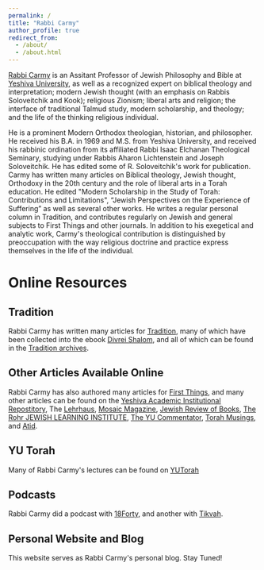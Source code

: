 ```yaml
---
permalink: /
title: "Rabbi Carmy"
author_profile: true
redirect_from: 
  - /about/
  - /about.html
---
```


[Rabbi Carmy](https://en.wikipedia.org/wiki/Shalom_Carmy) is an Assitant Professor of Jewish Philosophy and Bible at [Yeshiva University](https://www.yu.edu/faculty/pages/carmy-shalom), as well as a recognized expert on biblical theology and interpretation; modern Jewish thought (with an emphasis on Rabbis Soloveitchik and Kook); religious Zionism; liberal arts and religion; the interface of traditional Talmud study, modern scholarship, and theology; and the life of the thinking religious individual. 

He is a prominent Modern Orthodox theologian, historian, and philosopher. He received his B.A. in 1969 and M.S. from Yeshiva University, and received his rabbinic ordination from its affiliated Rabbi Isaac Elchanan Theological Seminary, studying under Rabbis Aharon Lichtenstein and Joseph Soloveitchik. He has edited some of R. Soloveitchik's work for publication. Carmy has written many articles on Biblical theology, Jewish thought, Orthodoxy in the 20th century and the role of liberal arts in a Torah education. He edited "Modern Scholarship in the Study of Torah: Contributions and Limitations", “Jewish Perspectives on the Experience of Suffering” as well as several other works. He writes a regular personal column in Tradition, and contributes regularly on Jewish and general subjects to First Things and other journals. In addition to his exegetical and analytic work, Carmy's theological contribution is distinguished by preoccupation with the way religious doctrine and practice express themselves in the life of the individual.

Online Resources
======

Tradition
------
Rabbi Carmy has written many articles for [Tradition](https://traditiononline.org/), many of which have been collected into the ebook [Divrei Shalom](https://traditiononline.org/wp-content/uploads/2021/12/DivreiShalom2019a.pdf), and all of which can be found in the [Tradition archives](https://traditiononline.org/archives/?_sft_author=shalom-carmy).

Other Articles Available Online
------
Rabbi Carmy has also authored many articles for [First Things](https://www.firstthings.com/featured-author/shalom-carmy), and many other articles can be found on the [Yeshiva Academic Institutional Repostitory](https://repository.yu.edu/search?spc.page=1&query=shalom%20carmy), The [Lehrhaus](https://thelehrhaus.com/author/shalom-carmy/), [Mosaic Magazine](https://mosaicmagazine.com/author/shalom-carmy/), [Jewish Review of Books](https://jewishreviewofbooks.com/authors/?a=shalom-carmy), [The Rohr JEWISH LEARNING INSTITUTE](https://lessons.myjli.com/why/index.php/2016/11/23/yet-my-soul-drew-back/), [The YU Commentator](https://yucommentator.org/author-posts/?author_id=UmFiYmkgU2hhbG9tIENhcm15), [Torah Musings](https://www.torahmusings.com/author/scarmy/), and [Atid](http://www.atid.org/resources/carmy/index.asp).

YU Torah
------
Many of Rabbi Carmy's lectures can be found on [YUTorah](https://www.yutorah.org/teachers/Rabbi-Shalom-Carmy)

Podcasts
------
Rabbi Carmy did a podcast with [18Forty](https://18forty.org/podcast/rabbi-shalom-carmy-how-i-ground-my-faith/), and another with [Tikvah](https://tikvahfund.org/library/podcast-shalom-carmy-on-jewish-understanding-of-human-suffering/).

Personal Website and Blog
------
This website serves as Rabbi Carmy's personal blog. Stay Tuned!



